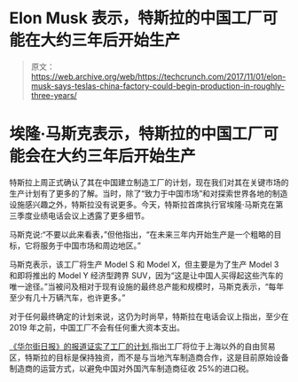 # Elon Musk 表示，特斯拉的中国工厂可能在大约三年后开始生产

> 原文：<https://web.archive.org/web/https://techcrunch.com/2017/11/01/elon-musk-says-teslas-china-factory-could-begin-production-in-roughly-three-years/>

# 埃隆·马斯克表示，特斯拉的中国工厂可能会在大约三年后开始生产

特斯拉上周正式确认了其在中国建立制造工厂的计划，现在我们对其在关键市场的生产计划有了更多的了解。当时，除了“致力于中国市场”和对探索世界各地的制造设施感兴趣之外，特斯拉没有说更多。今天，特斯拉首席执行官埃隆·马斯克在第三季度业绩电话会议上透露了更多细节。

马斯克说:“不要以此来看表，”但他指出，“在未来三年内开始生产是一个粗略的目标，它将服务于中国市场和周边地区。”

马斯克表示，该工厂将生产 Model S 和 Model X，但主要是为了生产 Model 3 和即将推出的 Model Y 经济型跨界 SUV，因为“这是让中国人买得起这些汽车的唯一途径。”当被问及相对于现有设施的最终总产能和规模时，马斯克表示，“每年至少有几十万辆汽车，也许更多。”

对于任何最终确定的计划来说，这仍为时尚早，特斯拉在电话会议上指出，至少在 2019 年之前，中国工厂不会有任何重大资本支出。

[《华尔街日报》的报道证实了工厂的计划](https://web.archive.org/web/20221209040638/https://www.wsj.com/articles/tesla-strikes-deal-with-shanghai-to-build-factory-in-china-1508670181?mg=prod/accounts-wsj),指出工厂将位于上海以外的自由贸易区，特斯拉的目标是保持独资，而不是与当地汽车制造商合作，这是目前原始设备制造商的运营方式，以避免中国对外国汽车制造商征收 25%的进口税。